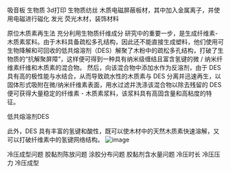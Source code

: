 吸音板
生物质 3d打印
生物质纺丝
木质电磁屏蔽板材，其中加入金属离子，并使用电磁进行磁化
发光 荧光木材，装饰材料

原位木质素再生法 充分利用生物质纤维成分
研究中的重要一步，是生成纤维素-木质素浆料。由于木料具备疏松多孔结构，因此还不能直接生成塑料，他们使用可生物降解和可回收的低共熔溶剂（DES）解聚了木粉中的疏松多孔结构，打破了生物质的“抗解聚屏障”，这样便可得到一种具有纳米级缠结且富含氢键的微 / 纳米纤维素纤维和木质素的混合物。
然后，向该混合物中添加水作为反溶剂，由于 DES 具有高的极性能与水结合，从而导致疏水性的木质素与 DES 分离并迅速再生，以固体形式吸附在微/纳米纤维素表面，用水过滤并洗涤该混合物以除去残留的 DES 便可获得大量稳定的纤维素 - 木质素浆料，该浆料具有高固含量和高粘度的特征。

低共熔溶剂DES 

此外，DES 具有丰富的氢键和酸性，既可以使木材中的天然木质素快速溶解，又可以打破纤维素中的氢键网络结构。
![image](https://p1-tt.byteimg.com/origin/pgc-image/0c7efa46818d43d7a91acae0ef24f89c.png?from=pc)

冷压成型问题
胶黏剂陈放问题
涂胶分布问题
胶黏剂含水量问题
冷压时长 冷压压力 冷压成型
